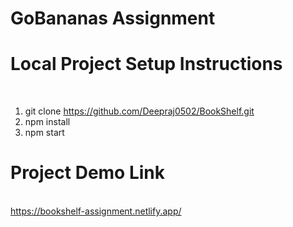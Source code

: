 # GoBananas Assignment

<h1>Local Project Setup Instructions</h1><br>
<ol>
<li>git clone <a href="https://github.com/Deepraj0502/BookShelf.git">https://github.com/Deepraj0502/BookShelf.git</a></li>
<li>npm install</li>
<li>npm start</li>
</ol>

<h1>Project Demo Link</h1><br>
<a href="https://bookshelf-assignment.netlify.app/">https://bookshelf-assignment.netlify.app/</a>
